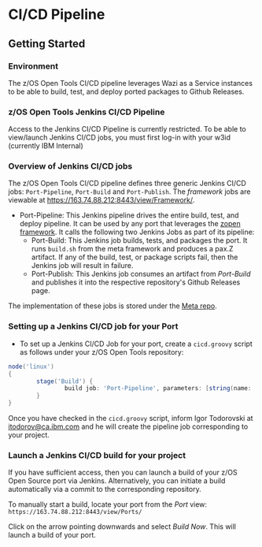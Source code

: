 # CI/CD Pipeline

## Getting Started

### Environment

The z/OS Open Tools CI/CD pipeline leverages Wazi as a Service instances to be able to build, test, and deploy ported packages to Github Releases.

### z/OS Open Tools Jenkins CI/CD Pipeline

Access to the Jenkins CI/CD Pipeline is currently restricted.  To be able to view/launch Jenkins CI/CD jobs, you must first log-in with your w3id (currently IBM Internal)

### Overview of Jenkins CI/CD jobs

The z/OS Open Tools CI/CD pipeline defines three generic Jenkins CI/CD jobs: `Port-Pipeline`, `Port-Build` and `Port-Publish`. The _framework_ jobs are viewable at https://163.74.88.212:8443/view/Framework/.

* Port-Pipeline: This Jenkins pipeline drives the entire build, test, and deploy pipeline.  It can be used by any port that leverages the [zopen framework](https://github.com/ZOSOpenTools/meta). It calls the following two Jenkins Jobs as part of its pipeline:
	* Port-Build: This Jenkins job builds, tests, and packages the port.  It runs `build.sh` from the meta framework and produces a pax.Z artifact.  If any of the build, test, or package scripts fail, then the Jenkins job will result in failure.
	* Port-Publish: This Jenkins job consumes an artifact from _Port-Build_ and publishes it into the respective repository's Github Releases page.

The implementation of these jobs is stored under the [Meta repo](https://github.com/ZOSOpenTools/meta/tree/main/cicd).

### Setting up a Jenkins CI/CD job for your Port

* To set up a Jenkins CI/CD Job for your port, create a `cicd.groovy` script as follows under your z/OS Open Tools repository:
```groovy
node('linux')
{
        stage('Build') {
                build job: 'Port-Pipeline', parameters: [string(name: 'PORT_GITHUB_REPO', value: 'https://github.com/ZOSOpenTools/myport.git'), string(name: 'PORT_DESCRIPTION', value: 'This is a description of my port' )]
        }
}
```

Once you have checked in the `cicd.groovy` script, inform Igor Todorovski at itodorov@ca.ibm.com and he will create the pipeline job corresponding to your project.

### Launch a Jenkins CI/CD build for your project
If you have sufficient access, then you can launch a build of your z/OS Open Source port via Jenkins. Alternatively, you can initiate a build automatically via a commit to the corresponding repository.

To manually start a build, locate your port from the _Port_ view: `https://163.74.88.212:8443/view/Ports/`

Click on the arrow pointing downwards and select *Build Now*. This will launch a build of your port.


